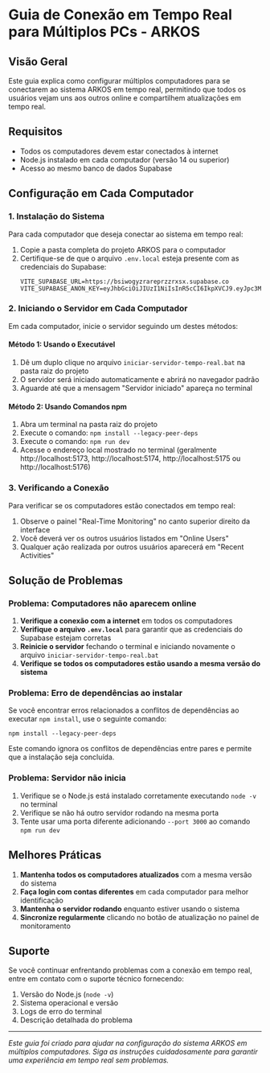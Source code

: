 # Guia de Conexão em Tempo Real para Múltiplos PCs - ARKOS

## Visão Geral

Este guia explica como configurar múltiplos computadores para se conectarem ao sistema ARKOS em tempo real, permitindo que todos os usuários vejam uns aos outros online e compartilhem atualizações em tempo real.

## Requisitos

- Todos os computadores devem estar conectados à internet
- Node.js instalado em cada computador (versão 14 ou superior)
- Acesso ao mesmo banco de dados Supabase

## Configuração em Cada Computador

### 1. Instalação do Sistema

Para cada computador que deseja conectar ao sistema em tempo real:

1. Copie a pasta completa do projeto ARKOS para o computador
2. Certifique-se de que o arquivo `.env.local` esteja presente com as credenciais do Supabase:
   ```
   VITE_SUPABASE_URL=https://bsiwogyzrareprzzrxsx.supabase.co
   VITE_SUPABASE_ANON_KEY=eyJhbGciOiJIUzI1NiIsInR5cCI6IkpXVCJ9.eyJpc3MiOiJzdXBhYmFzZSIsInJlZiI6ImJzaXdvZ3l6cmFyZXByenpyeHN4Iiwicm9sZSI6ImFub24iLCJpYXQiOjE3NTQwNzI0NzksImV4cCI6MjA2OTY0ODQ3OX0.96uD5ev5u0EKGOYfQlEwwfn18zcFwoO6DbOJ2LDLazs
   ```

### 2. Iniciando o Servidor em Cada Computador

Em cada computador, inicie o servidor seguindo um destes métodos:

#### Método 1: Usando o Executável

1. Dê um duplo clique no arquivo `iniciar-servidor-tempo-real.bat` na pasta raiz do projeto
2. O servidor será iniciado automaticamente e abrirá no navegador padrão
3. Aguarde até que a mensagem "Servidor iniciado" apareça no terminal

#### Método 2: Usando Comandos npm

1. Abra um terminal na pasta raiz do projeto
2. Execute o comando: `npm install --legacy-peer-deps`
3. Execute o comando: `npm run dev`
4. Acesse o endereço local mostrado no terminal (geralmente http://localhost:5173, http://localhost:5174, http://localhost:5175 ou http://localhost:5176)

### 3. Verificando a Conexão

Para verificar se os computadores estão conectados em tempo real:

1. Observe o painel "Real-Time Monitoring" no canto superior direito da interface
2. Você deverá ver os outros usuários listados em "Online Users"
3. Qualquer ação realizada por outros usuários aparecerá em "Recent Activities"

## Solução de Problemas

### Problema: Computadores não aparecem online

1. **Verifique a conexão com a internet** em todos os computadores
2. **Verifique o arquivo `.env.local`** para garantir que as credenciais do Supabase estejam corretas
3. **Reinicie o servidor** fechando o terminal e iniciando novamente o arquivo `iniciar-servidor-tempo-real.bat`
4. **Verifique se todos os computadores estão usando a mesma versão do sistema**

### Problema: Erro de dependências ao instalar

Se você encontrar erros relacionados a conflitos de dependências ao executar `npm install`, use o seguinte comando:

```
npm install --legacy-peer-deps
```

Este comando ignora os conflitos de dependências entre pares e permite que a instalação seja concluída.

### Problema: Servidor não inicia

1. Verifique se o Node.js está instalado corretamente executando `node -v` no terminal
2. Verifique se não há outro servidor rodando na mesma porta
3. Tente usar uma porta diferente adicionando `--port 3000` ao comando `npm run dev`

## Melhores Práticas

1. **Mantenha todos os computadores atualizados** com a mesma versão do sistema
2. **Faça login com contas diferentes** em cada computador para melhor identificação
3. **Mantenha o servidor rodando** enquanto estiver usando o sistema
4. **Sincronize regularmente** clicando no botão de atualização no painel de monitoramento

## Suporte

Se você continuar enfrentando problemas com a conexão em tempo real, entre em contato com o suporte técnico fornecendo:

1. Versão do Node.js (`node -v`)
2. Sistema operacional e versão
3. Logs de erro do terminal
4. Descrição detalhada do problema

---

*Este guia foi criado para ajudar na configuração do sistema ARKOS em múltiplos computadores. Siga as instruções cuidadosamente para garantir uma experiência em tempo real sem problemas.*